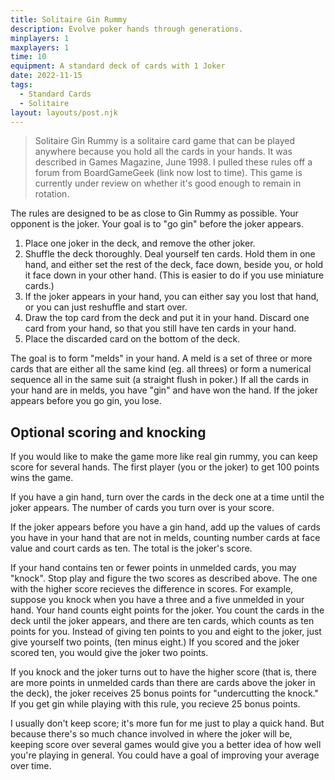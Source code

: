 ```yaml
---
title: Solitaire Gin Rummy
description: Evolve poker hands through generations.
minplayers: 1
maxplayers: 1
time: 10
equipment: A standard deck of cards with 1 Joker
date: 2022-11-15
tags:
  - Standard Cards
  - Solitaire
layout: layouts/post.njk
---
```



> Solitaire Gin Rummy is a solitaire card game that can be played anywhere because you hold all the cards in your hands. It was described in Games Magazine, June 1998. I pulled these rules off a forum from BoardGameGeek (link now lost to time). This game is currently under review on whether it's good enough to remain in rotation.

The rules are designed to be as close to Gin Rummy as possible. Your opponent is the joker. Your goal is to "go gin" before the joker appears.

1. Place one joker in the deck, and remove the other joker.
1. Shuffle the deck thoroughly. Deal yourself ten cards. Hold them in one hand, and either set the rest of the deck, face down, beside you, or hold it face down in your other hand. (This is easier to do if you use miniature cards.)
1. If the joker appears in your hand, you can either say you lost that hand, or you can just reshuffle and start over.
1. Draw the top card from the deck and put it in your hand. Discard one card from your hand, so that you still have ten cards in your hand.
1. Place the discarded card on the bottom of the deck.

The goal is to form "melds" in your hand. A meld is a set of three or more cards that are either all the same kind (eg. all threes) or form a numerical sequence all in the same suit (a straight flush in poker.) If all the cards in your hand are in melds, you have "gin" and have won the hand. If the joker appears before you go gin, you lose.

## Optional scoring and knocking

If you would like to make the game more like real gin rummy, you can keep score for several hands. The first player (you or the joker) to get 100 points wins the game.

If you have a gin hand, turn over the cards in the deck one at a time until the joker appears. The number of cards you turn over is your score.

If the joker appears before you have a gin hand, add up the values of cards you have in your hand that are not in melds, counting number cards at face value and court cards as ten. The total is the joker's score.

If your hand contains ten or fewer points in unmelded cards, you may "knock". Stop play and figure the two scores as described above. The one with the higher score recieves the difference in scores. For example, suppose you knock when you have a three and a five unmelded in your hand. Your hand counts eight points for the joker. You count the cards in the deck until the joker appears, and there are ten cards, which counts as ten points for you. Instead of giving ten points to you and eight to the joker, just give yourself two points, (ten minus eight.) If you scored and the joker scored ten, you would give the joker two points.

If you knock and the joker turns out to have the higher score (that is, there are more points in unmelded cards than there are cards above the joker in the deck), the joker receives 25 bonus points for "undercutting the knock." If you get gin while playing with this rule, you recieve 25 bonus points.

I usually don't keep score; it's more fun for me just to play a quick hand. But because there's so much chance involved in where the joker will be, keeping score over several games would give you a better idea of how well you're playing in general. You could have a goal of improving your average over time.
